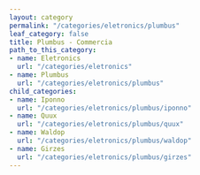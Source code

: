 ```yaml
---
layout: category
permalink: "/categories/eletronics/plumbus"
leaf_category: false
title: Plumbus - Commercia
path_to_this_category:
- name: Eletronics
  url: "/categories/eletronics"
- name: Plumbus
  url: "/categories/eletronics/plumbus"
child_categories:
- name: Iponno
  url: "/categories/eletronics/plumbus/iponno"
- name: Quux
  url: "/categories/eletronics/plumbus/quux"
- name: Waldop
  url: "/categories/eletronics/plumbus/waldop"
- name: Girzes
  url: "/categories/eletronics/plumbus/girzes"
---
```

